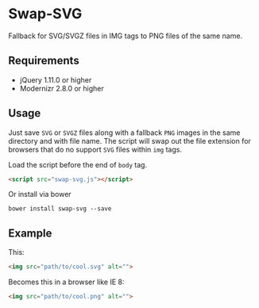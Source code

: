 # Swap-SVG

Fallback for SVG/SVGZ files in IMG tags to PNG files of the same name.

## Requirements

- jQuery 1.11.0 or higher
- Modernizr 2.8.0 or higher

## Usage

Just save `SVG` or `SVGZ` files along with a fallback `PNG` images in the same directory and with file name. The script will swap out the file extension for browsers that do no support `SVG` files within `img` tags.

Load the script before the end of `body` tag.
```html
<script src="swap-svg.js"></script>
```

Or install via bower
```
bower install swap-svg --save
```

## Example

This:
```html
<img src="path/to/cool.svg" alt="">

```

Becomes this in a browser like IE 8:
```html
<img src="path/to/cool.png" alt="">

```

